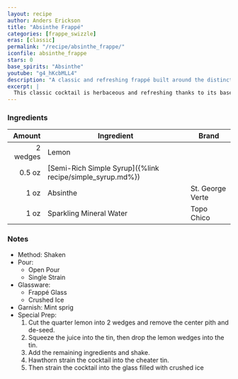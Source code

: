 ```yaml
---
layout: recipe
author: Anders Erickson
title: "Absinthe Frappé"
categories: [frappe_swizzle]
eras: [classic]
permalink: "/recipe/absinthe_frappe/"
iconfile: absinthe_frappe
stars: 0
base_spirits: "Absinthe"
youtube: "g4_hKcbMLL4"
description: "A classic and refreshing frappé built around the distinct anise and herbal flavors of absinthe."
excerpt: |
  This classic cocktail is herbaceous and refreshing thanks to its base spirit, anisette, soda water, crushed ice, and a mint garnish.
---
```


### Ingredients

|   Amount | Ingredient                                                | Brand            |
| -------: | --------------------------------------------------------- | ---------------- |
| 2 wedges | Lemon                                                     |
|   0.5 oz | [Semi-Rich Simple Syrup]({%link recipe/simple_syrup.md%}) |
|     1 oz | Absinthe                                                  | St. George Verte |
|     1 oz | Sparkling Mineral Water                                   | Topo Chico       |

### Notes

- Method: Shaken
- Pour:
  - Open Pour
  - Single Strain
- Glassware:
  - Frappé Glass
  - Crushed Ice
- Garnish: Mint sprig
- Special Prep:
  1. Cut the quarter lemon into 2 wedges and remove the center pith and de-seed.
  1. Squeeze the juice into the tin, then drop the lemon wedges into the tin.
  1. Add the remaining ingredients and shake.
  1. Hawthorn strain the cocktail into the cheater tin.
  1. Then strain the cocktail into the glass filled with crushed ice
